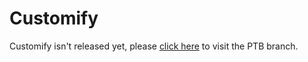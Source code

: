 # Customify
Customify isn't released yet, please [click here](https://github.com/Creaous/Skript-Customify/tree/ptb) to visit the PTB branch.
